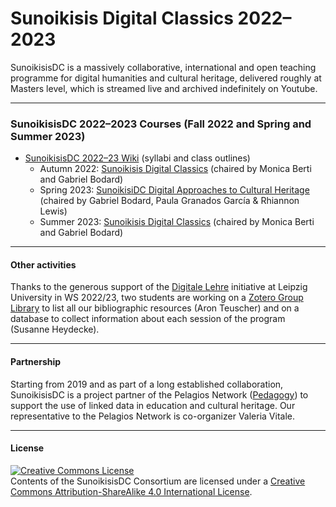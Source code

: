 # Sunoikisis Digital Classics 2022–2023

SunoikisisDC is a massively collaborative, international and open teaching programme for digital humanities and cultural heritage, delivered roughly at Masters level, which is streamed live and archived indefinitely on Youtube.

***
### SunoikisisDC 2022–2023 Courses (Fall 2022 and Spring and Summer 2023)

* [SunoikisisDC 2022–23 Wiki](https://github.com/SunoikisisDC/SunoikisisDC-2022-2023/wiki) (syllabi and class outlines)
   * Autumn 2022: [Sunoikisis Digital Classics](https://github.com/SunoikisisDC/SunoikisisDC-2022-2023/wiki/Autumn-2022-Sunoikisis-DC) (chaired by Monica Berti and Gabriel Bodard)
   * Spring 2023: [SunoikisiDC Digital Approaches to Cultural Heritage](https://github.com/SunoikisisDC/SunoikisisDC-2022-2023/wiki/Spring-2023-Cultural-Heritage) (chaired by Gabriel Bodard, Paula Granados García & Rhiannon Lewis)
   * Summer 2023: [Sunoikisis Digital Classics](https://github.com/SunoikisisDC/SunoikisisDC-2022-2023/wiki/Summer-2023-SunoikisisDC) (chaired by Monica Berti and Gabriel Bodard)

***
#### Other activities
Thanks to the generous support of the [Digitale Lehre](https://www.zls.uni-leipzig.de/newsdetail/artikel/projektfoerderung-digitale-lehre-innovativ-und-vernetzt-2022-10-10) initiative at Leipzig University in WS 2022/23, two students are working on a [Zotero Group Library](https://www.zotero.org/groups/4303839/sunoikisisdc) to list all our bibliographic resources (Aron Teuscher) and on a database to collect information about each session of the program (Susanne Heydecke).

***
#### Partnership
Starting from 2019 and as part of a long established collaboration, SunoikisisDC is a project partner of the Pelagios Network ([Pedagogy](https://pelagios.org/activities/pedagogy/)) to support the use of linked data in education and cultural heritage. Our representative to the Pelagios Network is co-organizer Valeria Vitale.

***
#### License

<a rel="license" href="http://creativecommons.org/licenses/by-sa/4.0/"><img alt="Creative Commons License" style="border-width:0" src="https://i.creativecommons.org/l/by-sa/4.0/88x31.png" /></a><br />Contents of the SunoikisisDC Consortium are licensed under a <a rel="license" href="http://creativecommons.org/licenses/by-sa/4.0/">Creative Commons Attribution-ShareAlike 4.0 International License</a>.
